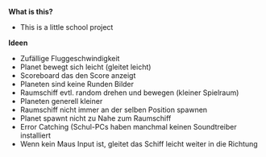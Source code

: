 __What is this?__
- This is a little school project

__Ideen__ 
- Zufällige Fluggeschwindigkeit
- Planet bewegt sich leicht (gleitet leicht)
- Scoreboard das den Score anzeigt
- Planeten sind keine Runden Bilder
- Raumschiff evtl. random drehen und bewegen (kleiner Spielraum)
- Planeten generell kleiner
- Raumschiff nicht immer an der selben Position spawnen
- Planet spawnt nicht zu Nahe zum Raumschiff
- Error Catching (Schul-PCs haben manchmal keinen Soundtreiber installiert
- Wenn kein Maus Input ist, gleitet das Schiff leicht weiter in die Richtung 
